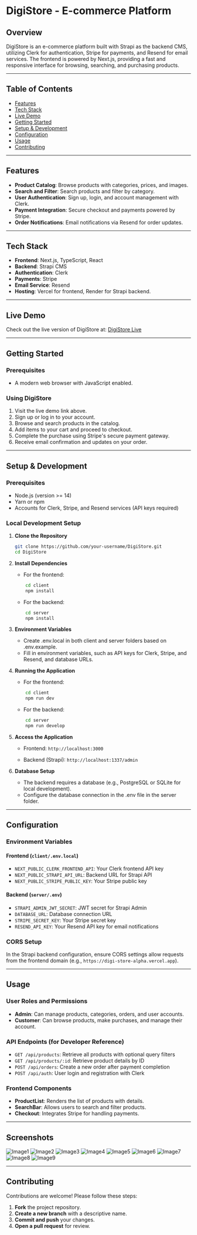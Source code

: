 # DigiStore - E-commerce Platform

## Overview

DigiStore is an e-commerce platform built with Strapi as the backend CMS, utilizing Clerk for authentication, Stripe for payments, and Resend for email services. The frontend is powered by Next.js, providing a fast and responsive interface for browsing, searching, and purchasing products.

---

## Table of Contents

- [Features](#features)
- [Tech Stack](#tech-stack)
- [Live Demo](#live-demo)
- [Getting Started](#getting-started)
- [Setup & Development](#setup--development)
- [Configuration](#configuration)
- [Usage](#usage)
- [Contributing](#contributing)

---

## Features

- **Product Catalog**: Browse products with categories, prices, and images.
- **Search and Filter**: Search products and filter by category.
- **User Authentication**: Sign up, login, and account management with Clerk.
- **Payment Integration**: Secure checkout and payments powered by Stripe.
- **Order Notifications**: Email notifications via Resend for order updates.

---

## Tech Stack

- **Frontend**: Next.js, TypeScript, React
- **Backend**: Strapi CMS
- **Authentication**: Clerk
- **Payments**: Stripe
- **Email Service**: Resend
- **Hosting**: Vercel for frontend, Render for Strapi backend.

---

## Live Demo

Check out the live version of DigiStore at: [DigiStore Live](https://digi-store-alpha.vercel.app)

---

## Getting Started

### Prerequisites

- A modern web browser with JavaScript enabled.

### Using DigiStore

1. Visit the live demo link above.
2. Sign up or log in to your account.
3. Browse and search products in the catalog.
4. Add items to your cart and proceed to checkout.
5. Complete the purchase using Stripe's secure payment gateway.
6. Receive email confirmation and updates on your order.

---

## Setup & Development

### Prerequisites

- Node.js (version >= 14)
- Yarn or npm
- Accounts for Clerk, Stripe, and Resend services (API keys required)

### Local Development Setup

1. **Clone the Repository**

   ```bash
   git clone https://github.com/your-username/DigiStore.git
   cd DigiStore
   ```

2. **Install Dependencies**

   - For the frontend:

   ```bash
       cd client
       npm install
   ```

   - For the backend:

   ```bash
       cd server
       npm install
   ```

3. **Environment Variables**

   - Create .env.local in both client and server folders based on .env.example.
   - Fill in environment variables, such as API keys for Clerk, Stripe, and Resend, and database URLs.

4. **Running the Application**

   - For the frontend:

   ```bash
       cd client
       npm run dev
   ```

   - For the backend:

   ```bash
       cd server
       npm run develop
   ```

5. **Access the Application**

   - Frontend: `http://localhost:3000`

   - Backend (Strapi): `http://localhost:1337/admin`

6. **Database Setup**

   - The backend requires a database (e.g., PostgreSQL or SQLite for local development).
   - Configure the database connection in the .env file in the server folder.

---

## Configuration

### Environment Variables

#### Frontend (`client/.env.local`)

- `NEXT_PUBLIC_CLERK_FRONTEND_API`: Your Clerk frontend API key
- `NEXT_PUBLIC_STRAPI_API_URL`: Backend URL for Strapi API
- `NEXT_PUBLIC_STRIPE_PUBLIC_KEY`: Your Stripe public key

#### Backend (`server/.env`)

- `STRAPI_ADMIN_JWT_SECRET`: JWT secret for Strapi Admin
- `DATABASE_URL`: Database connection URL
- `STRIPE_SECRET_KEY`: Your Stripe secret key
- `RESEND_API_KEY`: Your Resend API key for email notifications

### CORS Setup

In the Strapi backend configuration, ensure CORS settings allow requests from the frontend domain (e.g., `https://digi-store-alpha.vercel.app`).

---

## Usage

### User Roles and Permissions

- **Admin**: Can manage products, categories, orders, and user accounts.
- **Customer**: Can browse products, make purchases, and manage their account.

### API Endpoints (for Developer Reference)

- `GET /api/products`: Retrieve all products with optional query filters
- `GET /api/products/:id`: Retrieve product details by ID
- `POST /api/orders`: Create a new order after payment completion
- `POST /api/auth`: User login and registration with Clerk

### Frontend Components

- **ProductList**: Renders the list of products with details.
- **SearchBar**: Allows users to search and filter products.
- **Checkout**: Integrates Stripe for handling payments.

---

## Screenshots

![Image1](/client/public/Screenshots/screencapture-digi-store-alpha-vercel-app-2024-11-03-19_39_46.png)
![Image2](/client/public/Screenshots/screencapture-digi-store-alpha-vercel-app-all-products-2024-11-03-19_41_42.png)
![Image3](/client/public/Screenshots/screencapture-digi-store-alpha-vercel-app-product-details-1-2024-11-03-19_43_01.png)
![Image4](/client/public/Screenshots/screencapture-digi-store-alpha-vercel-app-sign-in-2024-11-03-19_40_35.png)
![Image5](/client/public/Screenshots/screencapture-digi-store-alpha-vercel-app-cart-2024-11-03-19_54_13.png)
![Image6](/client/public/Screenshots/screencapture-digi-store-alpha-vercel-app-product-details-6-2024-11-03-19_44_11.png)
![Image7](/client/public/Screenshots/screencapture-digi-store-alpha-vercel-app-cart-2024-11-03-19_44_47.png)
![Image8](/client/public/Screenshots/screencapture-digi-store-alpha-vercel-app-checkout-2024-11-03-19_45_08.png)
![Image9](/client/public/Screenshots/screencapture-digi-store-alpha-vercel-app-payment-success-2024-11-03-19_45_32.png)

---

## Contributing

Contributions are welcome! Please follow these steps:

1. **Fork** the project repository.
2. **Create a new branch** with a descriptive name.
3. **Commit and push** your changes.
4. **Open a pull request** for review.
